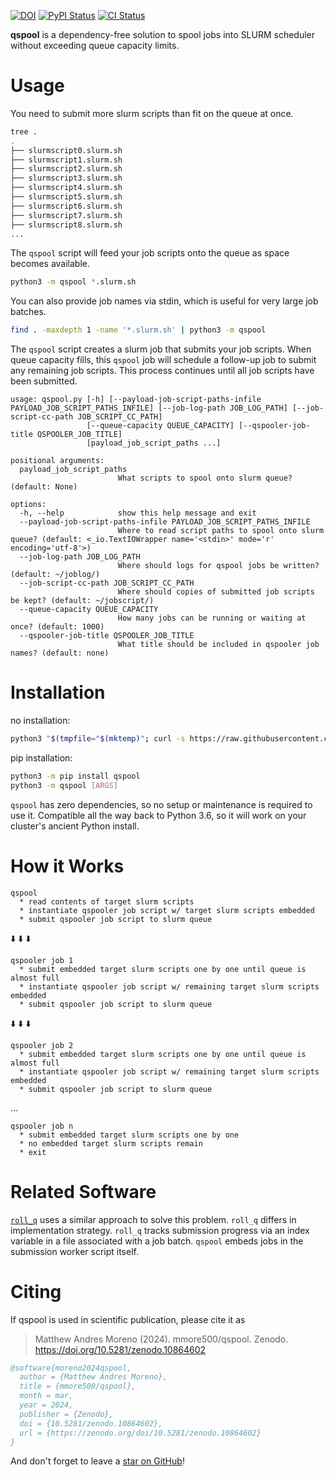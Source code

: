 [![DOI](https://zenodo.org/badge/593737285.svg)](https://zenodo.org/doi/10.5281/zenodo.10864602)
[![PyPI Status](https://img.shields.io/pypi/v/qspool.svg)](https://pypi.python.org/pypi/qspool)
[![CI Status](https://github.com/mmore500/qspool/actions/workflows/CI.yml/badge.svg)](https://github.com/mmore500/qspool/actions/workflows/CI.yml)

**qspool** is a dependency-free solution to spool jobs into SLURM scheduler without exceeding queue capacity limits.

# Usage

You need to submit more slurm scripts than fit on the queue at once.
```bash
tree .
.
├── slurmscript0.slurm.sh
├── slurmscript1.slurm.sh
├── slurmscript2.slurm.sh
├── slurmscript3.slurm.sh
├── slurmscript4.slurm.sh
├── slurmscript5.slurm.sh
├── slurmscript6.slurm.sh
├── slurmscript7.slurm.sh
├── slurmscript8.slurm.sh
...
```

The `qspool` script will feed your job scripts onto the queue as space becomes available.
```bash
python3 -m qspool *.slurm.sh
```

You can also provide job names via stdin, which is useful for very large job batches.
```bash
find . -maxdepth 1 -name '*.slurm.sh' | python3 -m qspool
```

The `qspool` script creates a slurm job that submits your job scripts.
When queue capacity fills, this `qspool` job will schedule a follow-up job to submit any remaining job scripts.
This process continues until all job scripts have been submitted.

```
usage: qspool.py [-h] [--payload-job-script-paths-infile PAYLOAD_JOB_SCRIPT_PATHS_INFILE] [--job-log-path JOB_LOG_PATH] [--job-script-cc-path JOB_SCRIPT_CC_PATH]
                 [--queue-capacity QUEUE_CAPACITY] [--qspooler-job-title QSPOOLER_JOB_TITLE]
                 [payload_job_script_paths ...]

positional arguments:
  payload_job_script_paths
                        What scripts to spool onto slurm queue? (default: None)

options:
  -h, --help            show this help message and exit
  --payload-job-script-paths-infile PAYLOAD_JOB_SCRIPT_PATHS_INFILE
                        Where to read script paths to spool onto slurm queue? (default: <_io.TextIOWrapper name='<stdin>' mode='r' encoding='utf-8'>)
  --job-log-path JOB_LOG_PATH
                        Where should logs for qspool jobs be written? (default: ~/joblog/)
  --job-script-cc-path JOB_SCRIPT_CC_PATH
                        Where should copies of submitted job scripts be kept? (default: ~/jobscript/)
  --queue-capacity QUEUE_CAPACITY
                        How many jobs can be running or waiting at once? (default: 1000)
  --qspooler-job-title QSPOOLER_JOB_TITLE
                        What title should be included in qspooler job names? (default: none)
```

# Installation

no installation:
```bash
python3 "$(tmpfile="$(mktemp)"; curl -s https://raw.githubusercontent.com/mmore500/qspool/v0.5.0/qspool.py > "${tmpfile}"; echo "${tmpfile}")" [ARGS]
```

pip installation:
```bash
python3 -m pip install qspool
python3 -m qspool [ARGS]
```

`qspool` has zero dependencies, so no setup or maintenance is required to use it.
Compatible all the way back to Python 3.6, so it will work on your cluster's ancient Python install.

# How it Works

```
qspool
  * read contents of target slurm scripts
  * instantiate qspooler job script w/ target slurm scripts embedded
  * submit qspooler job script to slurm queue
```

⬇️ ⬇️ ⬇️

```
qspooler job 1
  * submit embedded target slurm scripts one by one until queue is almost full
  * instantiate qspooler job script w/ remaining target slurm scripts embedded
  * submit qspooler job script to slurm queue
```

⬇️ ⬇️ ⬇️

```
qspooler job 2
  * submit embedded target slurm scripts one by one until queue is almost full
  * instantiate qspooler job script w/ remaining target slurm scripts embedded
  * submit qspooler job script to slurm queue
```

...

```
qspooler job n
  * submit embedded target slurm scripts one by one
  * no embedded target slurm scripts remain
  * exit
```

# Related Software

[`roll_q`](https://github.com/FergusonAJ/roll_q) uses a similar approach to solve this problem.
`roll_q` differs in implementation strategy.
`roll_q` tracks submission progress via an index variable in a file associated with a job batch.
`qspool` embeds jobs in the submission worker script itself.

# Citing

If qspool is used in scientific publication, please cite it as

> Matthew Andres Moreno (2024). mmore500/qspool. Zenodo. https://doi.org/10.5281/zenodo.10864602

```bibtex
@software{moreno2024qspool,
  author = {Matthew Andres Moreno},
  title = {mmore500/qspool},
  month = mar,
  year = 2024,
  publisher = {Zenodo},
  doi = {10.5281/zenodo.10864602},
  url = {https://zenodo.org/doi/10.5281/zenodo.10864602}
}
```

And don't forget to leave a [star on GitHub](https://github.com/mmore500/qspool/stargazers)!

